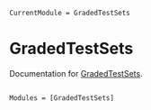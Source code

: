 ```@meta
CurrentModule = GradedTestSets
```

# GradedTestSets

Documentation for [GradedTestSets](https://github.com/adrhill/GradedTestSets.jl).

```@index
```

```@autodocs
Modules = [GradedTestSets]
```

